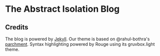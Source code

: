 # The Abstract Isolation Blog

## Credits

The blog is powered by [Jekyll](https://github.com/jekyll/jekyll). Our theme
is based on @rahul-bothra's [parchment](https://github.com/rahul-bothra/parchment).
Syntax highlighting powered by Rouge using its gruvbox.light theme.
